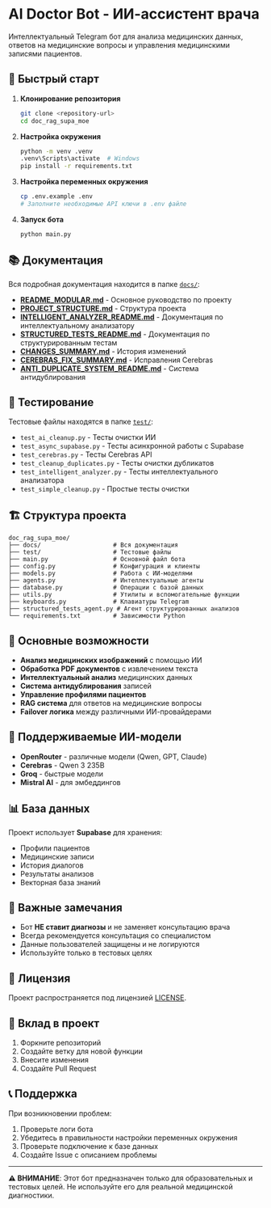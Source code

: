 # AI Doctor Bot - ИИ-ассистент врача

Интеллектуальный Telegram бот для анализа медицинских данных, ответов на медицинские вопросы и управления медицинскими записями пациентов.

## 🚀 Быстрый старт

1. **Клонирование репозитория**
   ```bash
   git clone <repository-url>
   cd doc_rag_supa_moe
   ```

2. **Настройка окружения**
   ```bash
   python -m venv .venv
   .venv\Scripts\activate  # Windows
   pip install -r requirements.txt
   ```

3. **Настройка переменных окружения**
   ```bash
   cp .env.example .env
   # Заполните необходимые API ключи в .env файле
   ```

4. **Запуск бота**
   ```bash
   python main.py
   ```

## 📚 Документация

Вся подробная документация находится в папке [`docs/`](docs/):

- **[README_MODULAR.md](docs/README_MODULAR.md)** - Основное руководство по проекту
- **[PROJECT_STRUCTURE.md](docs/PROJECT_STRUCTURE.md)** - Структура проекта
- **[INTELLIGENT_ANALYZER_README.md](docs/INTELLIGENT_ANALYZER_README.md)** - Документация по интеллектуальному анализатору
- **[STRUCTURED_TESTS_README.md](docs/STRUCTURED_TESTS_README.md)** - Документация по структурированным тестам
- **[CHANGES_SUMMARY.md](docs/CHANGES_SUMMARY.md)** - История изменений
- **[CEREBRAS_FIX_SUMMARY.md](docs/CEREBRAS_FIX_SUMMARY.md)** - Исправления Cerebras
- **[ANTI_DUPLICATE_SYSTEM_README.md](docs/ANTI_DUPLICATE_SYSTEM_README.md)** - Система антидублирования

## 🧪 Тестирование

Тестовые файлы находятся в папке [`test/`](test/):

- `test_ai_cleanup.py` - Тесты очистки ИИ
- `test_async_supabase.py` - Тесты асинхронной работы с Supabase
- `test_cerebras.py` - Тесты Cerebras API
- `test_cleanup_duplicates.py` - Тесты очистки дубликатов
- `test_intelligent_analyzer.py` - Тесты интеллектуального анализатора
- `test_simple_cleanup.py` - Простые тесты очистки

## 🏗️ Структура проекта

```
doc_rag_supa_moe/
├── docs/                    # Вся документация
├── test/                    # Тестовые файлы
├── main.py                  # Основной файл бота
├── config.py                # Конфигурация и клиенты
├── models.py                # Работа с ИИ-моделями
├── agents.py                # Интеллектуальные агенты
├── database.py              # Операции с базой данных
├── utils.py                 # Утилиты и вспомогательные функции
├── keyboards.py             # Клавиатуры Telegram
├── structured_tests_agent.py # Агент структурированных анализов
└── requirements.txt         # Зависимости Python
```

## 🔧 Основные возможности

- **Анализ медицинских изображений** с помощью ИИ
- **Обработка PDF документов** с извлечением текста
- **Интеллектуальный анализ** медицинских данных
- **Система антидублирования** записей
- **Управление профилями пациентов**
- **RAG система** для ответов на медицинские вопросы
- **Failover логика** между различными ИИ-провайдерами

## 🤖 Поддерживаемые ИИ-модели

- **OpenRouter** - различные модели (Qwen, GPT, Claude)
- **Cerebras** - Qwen 3 235B
- **Groq** - быстрые модели
- **Mistral AI** - для эмбеддингов

## 📊 База данных

Проект использует **Supabase** для хранения:
- Профили пациентов
- Медицинские записи
- История диалогов
- Результаты анализов
- Векторная база знаний

## 🚨 Важные замечания

- Бот **НЕ ставит диагнозы** и не заменяет консультацию врача
- Всегда рекомендуется консультация со специалистом
- Данные пользователей защищены и не логируются
- Используйте только в тестовых целях

## 📝 Лицензия

Проект распространяется под лицензией [LICENSE](LICENSE).

## 🤝 Вклад в проект

1. Форкните репозиторий
2. Создайте ветку для новой функции
3. Внесите изменения
4. Создайте Pull Request

## 📞 Поддержка

При возникновении проблем:
1. Проверьте логи бота
2. Убедитесь в правильности настройки переменных окружения
3. Проверьте подключение к базе данных
4. Создайте Issue с описанием проблемы

---

**⚠️ ВНИМАНИЕ**: Этот бот предназначен только для образовательных и тестовых целей. Не используйте его для реальной медицинской диагностики.
